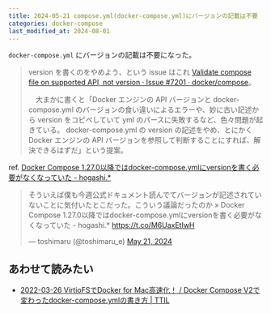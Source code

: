 ```yaml
---
title: 2024-05-21 compose.yml(docker-compose.yml)にバージョンの記載は不要
categories: docker-compose
last_modified_at: 2024-08-01
---
```


`docker-compose.yml` にバージョンの記載は不要になった。

> version を書くのをやめよう、という issue はこれ [Validate compose file on supported API, not version · Issue #7201 · docker/compose](https://github.com/docker/compose/issues/7201)。
>
>　大まかに書くと「Docker エンジンの API バージョンと docker-compose.yml のバージョンの食い違いによるエラーや、妙に古い記述から version をコピペしていて yml のパースに失敗するなど、色々問題が起きている。 docker-compose.yml の version の記述をやめ、とにかく Docker エンジンの API バージョンを参照して判断することにすれば、解決できるはずだ」という提案。

ref. [Docker Compose 1.27.0以降ではdocker-compose.ymlにversionを書く必要がなくなっていた - hogashi.*](https://blog.hog.as/entry/2025/05/20/212234)

<blockquote class="twitter-tweet"><p lang="ja" dir="ltr">そういえば僕も今週公式ドキュメント読んでてバージョンが記述されていないことに気付いたとこだった。こういう議論だったのか » Docker Compose 1.27.0以降ではdocker-compose.ymlにversionを書く必要がなくなっていた - hogashi.* <a href="https://t.co/M6UaxEtIwH">https://t.co/M6UaxEtIwH</a></p>&mdash; toshimaru (@toshimaru_e) <a href="https://twitter.com/toshimaru_e/status/1792786886374900166?ref_src=twsrc%5Etfw">May 21, 2024</a></blockquote> <script async src="https://platform.twitter.com/widgets.js" charset="utf-8"></script>

## あわせて読みたい

- [2022-03-26 VirtioFSでDocker for Mac高速化！ / Docker Compose V2で変わったdocker-compose.ymlの書き方 \| TTIL](/2022-03-26)
